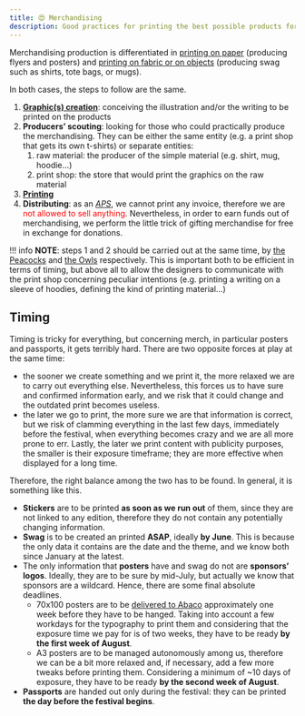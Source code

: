 ```yaml
---
title: 😍 Merchandising
description: Good practices for printing the best possible products for the lowest possible price, in the most efficient way
---
```

Merchandising production is differentiated in [printing on paper](paper.md) (producing flyers and posters) and [printing on fabric or on objects](swag.md) (producing swag such as shirts, tote bags, or mugs).

In both cases, the steps to follow are the same.

1. [**Graphic(s) creation**](../en/design/graphic-creation-workflow.md): conceiving the illustration and/or the writing to be printed on the products
2. **Producers’ scouting**: looking for those who could practically produce the merchandising. They can be either the same entity (e.g. a print shop that gets its own t-shirts) or separate entities:
   1. raw material: the producer of the simple material (e.g. shirt, mug, hoodie…)
   2. print shop: the store that would print the graphics on the raw material
3. [**Printing**](./#printing)
4. **Distributing**: as an [_APS_](../associazione/), we cannot print any invoice, therefore we are <span style='color:var(--red, red)'>not allowed to sell anything</span>. Nevertheless, in order to earn funds out of merchandising, we perform the little trick of gifting merchandise for free in exchange for donations.

!!! info
	**NOTE**: steps 1 and 2 should be carried out at the same time, by [the Peacocks](../staff/teams/#civette) and [the Owls](../staff/teams/#civette) respectively. This is important both to be efficient in terms of timing, but above all to allow the designers to communicate with the print shop concerning peculiar intentions (e.g. printing a writing on a sleeve of hoodies, defining the kind of printing material…)

## Timing

Timing is tricky for everything, but concerning merch, in particular posters and passports, it gets terribly hard. There are two opposite forces at play at the same time:

* the sooner we create something and we print it, the more relaxed we are to carry out everything else. Nevertheless, this forces us to have sure and confirmed information early, and we risk that it could change and the outdated print becomes useless.
* the later we go to print, the more sure we are that information is correct, but we risk of clamming everything in the last few days, immediately before the festival, when everything becomes crazy and we are all more prone to err. Lastly, the later we print content with publicity purposes, the smaller is their exposure timeframe; they are more effective when displayed for a long time.

Therefore, the right balance among the two has to be found. In general, it is something like this.

* **Stickers** are to be printed **as soon as we run out** of them, since they are not linked to any edition, therefore they do not contain any potentially changing information.
* **Swag** is to be created an printed **ASAP**, ideally **by June**. This is because the only data it contains are the date and the theme, and we know both since January at the latest.
* The only information that **posters** have and swag do not are **sponsors’ logos**. Ideally, they are to be sure by mid-July, but actually we know that sponsors are a wildcard. Hence, there are some final absolute deadlines.
  * 70x100 posters are to be [delivered to Abaco](paper.md) approximately one week before they have to be hanged. Taking into account a few workdays for the typography to print them and considering that the exposure time we pay for is of two weeks, they have to be ready **by the first week of August**.
  * A3 posters are to be managed autonomously among us, therefore we can be a bit more relaxed and, if necessary, add a few more tweaks before printing them. Considering a minimum of \~10 days of exposure, they have to be ready **by the second week of August**.
* **Passports** are handed out only during the festival: they can be printed **the day before the festival begins**.
